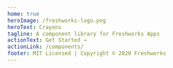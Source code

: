 ```yaml
---
home: true
heroImage: /freshworks-logo.png
heroText: Crayons
tagline: A component library for Freshworks Apps
actionText: Get Started →
actionLink: /components/
footer: MIT Licensed | Copyright © 2020 Freshworks
---
```

